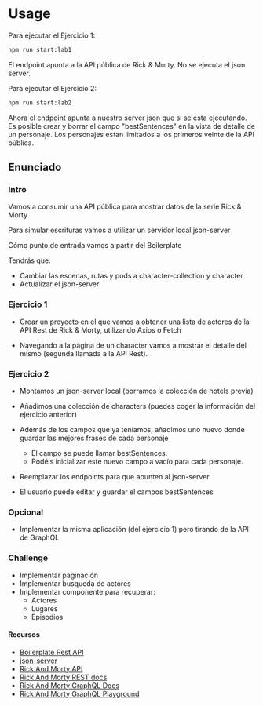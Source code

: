 # Usage

Para ejecutar el Ejercicio 1:

```sh
npm run start:lab1
```

El endpoint apunta a la API pública de Rick & Morty. No se ejecuta el json server.

Para ejecutar el Ejercicio 2:

```sh
npm run start:lab2
```

Ahora el endpoint apunta a nuestro server json que si se esta ejecutando. Es posible crear y borrar el campo "bestSentences" en la vista de detalle de un personaje. Los personajes estan limitados a los primeros veinte de la API pública.

## Enunciado

### Intro

Vamos a consumir una API pública para mostrar datos de la serie Rick & Morty

Para simular escrituras vamos a utilizar un servidor local json-server

Cómo punto de entrada vamos a partir del Boilerplate

Tendrás que:

- Cambiar las escenas, rutas y pods a character-collection y character
- Actualizar el json-server

### Ejercicio 1

- Crear un proyecto en el que vamos a obtener una lista de actores de la API Rest de Rick & Morty, utilizando Axios o Fetch

- Navegando a la página de un character vamos a mostrar el detalle del mismo (segunda llamada a la API Rest).

### Ejercicio 2

- Montamos un json-server local (borramos la colección de hotels previa)

- Añadimos una colección de characters (puedes coger la información del ejercicio anterior)

- Además de los campos que ya teníamos, añadimos uno nuevo donde guardar las mejores frases de cada personaje

  - El campo se puede llamar bestSentences.
  - Podéis inicializar este nuevo campo a vacío para cada personaje.

- Reemplazar los endpoints para que apunten al json-server

- El usuario puede editar y guardar el campos bestSentences

### Opcional

- Implementar la misma aplicación (del ejercicio 1) pero tirando de la API de GraphQL

### Challenge

- Implementar paginación
- Implementar busqueda de actores
- Implementar componente para recuperar:
  - Actores
  - Lugares
  - Episodios

#### Recursos

- [Boilerplate Rest API](https://github.com/Lemoncode/master-frontend-lemoncode/tree/master/06-rest-api/01-concepts/00-boilerplate)
- [json-server](https://github.com/typicode/json-server)
- [Rick And Morty API](https://rickandmortyapi.com/)
- [Rick And Morty REST docs](https://rickandmortyapi.com/documentation/#rest)
- [Rick And Morty GraphQL Docs](https://rickandmortyapi.com/documentation/#graphql)
- [Rick And Morty GraphQL Playground](https://rickandmortyapi.com/graphql/)
